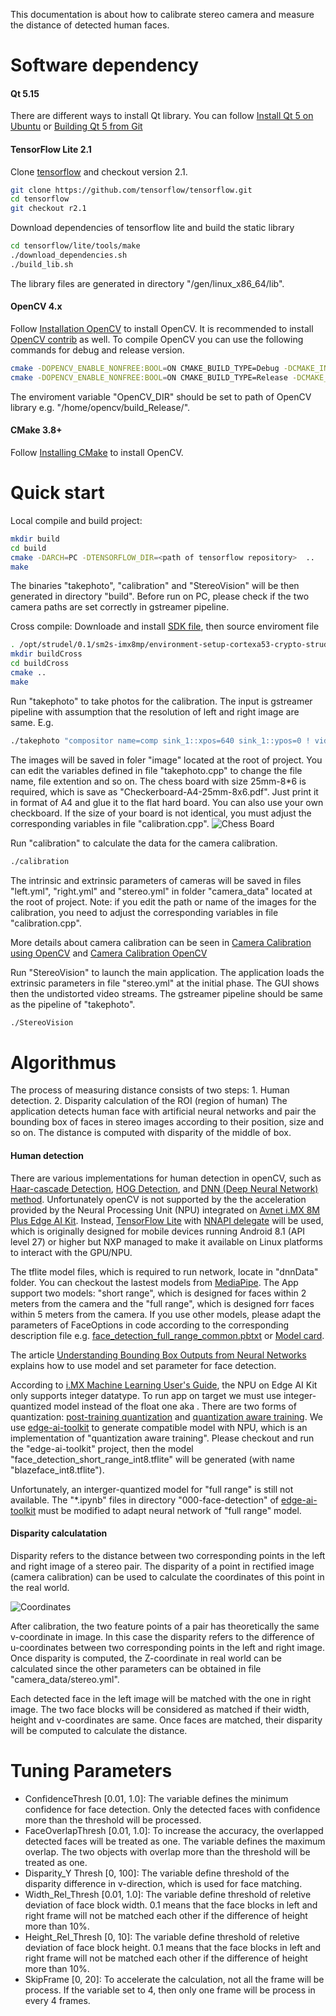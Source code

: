 This documentation is about how to calibrate stereo camera and measure the distance of detected human faces.

# Software dependency

#### Qt 5.15
There are different ways to install Qt library. You can follow [Install Qt 5 on Ubuntu](https://wiki.qt.io/Install_Qt_5_on_Ubuntu) or [Building Qt 5 from Git](https://wiki.qt.io/Building_Qt_5_from_Git#Getting_the_source_code)

#### TensorFlow Lite 2.1
Clone [tensorflow](https://github.com/tensorflow/tensorflow) and checkout version 2.1.
```sh
git clone https://github.com/tensorflow/tensorflow.git
cd tensorflow
git checkout r2.1
```

Download dependencies of tensorflow lite and build the static library
```sh
cd tensorflow/lite/tools/make
./download_dependencies.sh
./build_lib.sh
```
The library files are generated in directory "/gen/linux_x86_64/lib".

#### OpenCV 4.x
Follow [Installation OpenCV](https://docs.opencv.org/3.4/d7/d9f/tutorial_linux_install.html) to install OpenCV. It is recommended to install [OpenCV contrib](https://wiki.qt.io/Building_Qt_5_from_Git#Getting_the_source_code) as well. 
To compile OpenCV you can use the following commands for debug and release version.
```sh
cmake -DOPENCV_ENABLE_NONFREE:BOOL=ON CMAKE_BUILD_TYPE=Debug -DCMAKE_INSTALL_PREFIX=/usr/local -DWITH_V4L=ON -DWITH_QT=ON -DWITH_GTK=ON -DWITH_OPENGL=ON -DOPENCV_EXTRA_MODULES_PATH=../../opencv_contrib/modules ..
cmake -DOPENCV_ENABLE_NONFREE:BOOL=ON CMAKE_BUILD_TYPE=Release -DCMAKE_INSTALL_PREFIX=/usr/local -DWITH_V4L=ON -DWITH_QT=ON -DWITH_GTK=ON -DWITH_OPENGL=ON -DOPENCV_EXTRA_MODULES_PATH=../../opencv_contrib/modules ..
```
The enviroment variable "OpenCV_DIR" should be set to path of OpenCV library e.g. "/home/opencv/build_Release/".

#### CMake 3.8+
Follow [Installing CMake](https://cmake.org/install/) to install OpenCV.

# Quick start
Local compile and build project:
```sh
mkdir build
cd build
cmake -DARCH=PC -DTENSORFLOW_DIR=<path of tensorflow repository>  ..
make
```
The binaries "takephoto", "calibration" and "StereoVision" will be then generated in directory "build". Before run on PC, please check if the two camera paths are set correctly in gstreamer pipeline.

Cross compile:
Downloade and install [SDK file](https://spaces.hightail.com/space/mJuKLQU8BQ/files), then source enviroment file
```sh
. /opt/strudel/0.1/sm2s-imx8mp/environment-setup-cortexa53-crypto-strudel-linux
mkdir buildCross
cd buildCross
cmake ..
make
```

Run "takephoto" to take photos for the calibration. The input is gstreamer pipeline with assumption that the resolution of left and right image are same. E.g.
```sh
./takephoto "compositor name=comp sink_1::xpos=640 sink_1::ypos=0 ! videoconvert ! appsink v4l2src device=/dev/video2 ! video/x-raw,format=YUY2,width=640,height=480 ! videoconvert ! video/x-raw,format=RGB ! comp. v4l2src device=/dev/video0 ! video/x-raw,format=YUY2,width=640,height=480 ! videoconvert ! video/x-raw,format=RGB ! comp."
```
The images will be saved in foler "image" located at the root of project. You can edit the variables defined in file "takephoto.cpp" to change the file name, file extention and so on.
The chess board with size 25mm-8*6 is required, which is save as "Checkerboard-A4-25mm-8x6.pdf". Just print it in format of A4 and glue it to the flat hard board. You can also use your own checkboard. If the size of your board is not identical, you must adjust the corresponding variables in file "calibration.cpp".
![Chess Board](ChessBoard.jpg "Title")

Run "calibration" to calculate the data for the camera calibration.
```sh
./calibration
```
The intrinsic and extrinsic parameters of cameras will be saved in files "left.yml", "right.yml" and "stereo.yml" in folder "camera_data" located at the root of project. Note: if you edit the path or name of the images for the calibration, you need to adjust the corresponding variables in file "calibration.cpp".

More details about camera calibration can be seen in [Camera Calibration using OpenCV](https://learnopencv.com/camera-calibration-using-opencv/) and [Camera Calibration OpenCV](https://docs.opencv.org/3.4/dc/dbb/tutorial_py_calibration.html)

Run "StereoVision" to launch the main application. The application loads the extrinsic parameters in file "stereo.yml" at the initial phase. The GUI shows then the undistorted video streams. The gstreamer pipeline should be same as the pipeline of "takephoto".
```sh
./StereoVision
```

# Algorithmus
The process of measuring distance consists of two steps: 1. Human detection. 2. Disparity calculation of the ROI (region of human)
The application detects human face with artificial neural networks and pair the bounding box of faces in stereo images according to their position, size and so on. The distance is computed with disparity of the middle of box.

#### Human detection
There are various implementations for human detection in openCV, such as [Haar-cascade Detection](https://docs.opencv.org/3.4/db/d28/tutorial_cascade_classifier.html), [HOG Detection](https://thedatafrog.com/en/articles/human-detection-video/), and [DNN (Deep Neural Network) method](https://docs.opencv.org/4.x/d2/d58/tutorial_table_of_content_dnn.html). Unfortunately openCV is not supported by the the acceleration provided by the Neural Processing Unit (NPU) integrated on [Avnet i.MX 8M Plus Edge AI Kit](https://www.avnet.com/wps/portal/us/products/avnet-boards/avnet-board-families/avnet-imx-8m-plus-edge-ai-kit/avnet%20i.mx%208m%20plus%20edge%20ai%20kit/!ut/p/z1/tZRra4MwFIZ_S3-A5JhoTD5GJ0anrba1m_kyrNoiW20Zw11-_VzZhV2qg2K-hMBznnNeDgQpdI1Uk7f1Nn-o901-170zRW88bvq640A0W15iSCwemrGDMaMWujoCoeCuFIBD8EMCwo4uGF0GIBKK1H_q4cQRMFS_QpmNsqdSenL7Lvuig7Sj-VR4sSt9xyLDw6gj0hfnOzBzbRsEWawEm9vYJx9AX6AfU_wesheQGGVdTOtkjrTL0dbVI0qb_f2u2-HizXgo6hJl66I0zNxgWqEbumYAA42trUrDLDfphlcm6BRJGOigG2d2GNDTUfVyZL05rt4aVc_HXS0no-pjOFMfDP4Qzudno3R02KVp86zdzt1N5BIjC9oXe6r9ealETCavrVCw8g!!/dz/d5/L2dBISEvZ0FBIS9nQSEh/?urile=wcm%3Apath%3A%2Favnet%2Bcontent%2Blibrary%2Favnethome%2Fproducts%2Favnet-boards%2Fdev%2Bboards%2Bkits%2Bsoms%2Favnet-imx-8m-plus-edge-ai-kit%2Favnet%2Bi.mx%2B8m%2Bplus%2Bedge%2Bai%2Bkit). Instead, [TensorFlow Lite](https://www.tensorflow.org/lite/microcontrollers) with [NNAPI delegate](https://www.tensorflow.org/lite/performance/delegates) will be used, which is originally designed for mobile devices running Android 8.1 (API level 27) or higher but NXP managed to make it available on Linux platforms to interact with the GPU/NPU.

The tflite model files, which is required to run network, locate in "dnnData" folder. You can checkout the lastest models from [MediaPipe](https://google.github.io/mediapipe/solutions/models.html#face_detection). The App support two models: "short range", which is designed for faces within 2 meters from the camera and the "full range", which is designed forr faces within 5 meters from the camera. If you use other models, please adapt the parameters of FaceOptions in code according to the corresponding description file e.g. [face_detection_full_range_common.pbtxt](https://github.com/google/mediapipe/blob/master/mediapipe/modules/face_detection/face_detection_full_range_common.pbtxt) or [Model card](https://google.github.io/mediapipe/solutions/models.html#face_detection).

The article [Understanding Bounding Box Outputs from Neural Networks](https://colab.research.google.com/drive/1dYaiKsS3udII6cqShN1ikOANrlaI7u1u?usp=sharing) explains how to use model and set parameter for face detection. 

According to [i.MX Machine Learning User's Guide](https://www.nxp.com/docs/en/user-guide/IMX-MACHINE-LEARNING-UG.pdf), the NPU on Edge AI Kit only supports integer datatype. To run app on target we must use integer-quantized model instead of the float one aka . There are two forms of quantization: [post-training quantization](https://www.tensorflow.org/model_optimization/guide/quantization/post_training) and [quantization aware training](https://www.tensorflow.org/model_optimization/guide/quantization/training). We use [edge-ai-toolkit](https://github.com/avnet-embedded/edge-ai-toolkit) to generate compatible model with NPU, which is an implementation of "quantization aware training". Please checkout and run the "edge-ai-toolkit" project, then the model "face_detection_short_range_int8.tflite" will be generated (with name "blazeface_int8.tflite"). 

Unfortunately, an interger-quantized model for "full range" is still not available. The "*.ipynb" files in directory "000-face-detection" of [edge-ai-toolkit](https://github.com/avnet-embedded/edge-ai-toolkit) must be modified to adapt neural network of "full range" model.

#### Disparity calculatation
Disparity refers to the distance between two corresponding points in the left and right image of a stereo pair. The disparity of a point in rectified image (camera calibration) can be used to calculate the coordinates of this point in the real world.

![Coordinates](xyz_camera_coordinates.jpg "Title")

After calibration, the two feature points of a pair has theoretically the same v-coordinate in image. In this case the disparity refers to the difference of u-coordinates between two corresponding points in the left and right image. Once disparity is computed, the Z-coordinate in real world can be calculated since the other parameters can be obtained in file "camera_data/stereo.yml".

Each detected face in the left image will be matched with the one in right image. The two face blocks will be considered as matched if their width, height and v-coordinates are same. Once faces are matched, their disparity will be computed to calculate the distance.

# Tuning Parameters
- ConfidenceThresh [0.01, 1.0]: The variable defines the minimum confidence for face detection. Only the detected faces with confidence more than the threshold will be processed.
- FaceOverlapThresh [0.01, 1.0]: To increase the accuracy, the overlapped detected faces will be treated as one. The variable defines the maximum overlap. The two objects with overlap more than the threshold will be treated as one.
- Disparity_Y Thresh [0, 100]: The variable define threshold of the disparity difference in v-direction, which is used for face matching.
- Width\_Rel\_Thresh [0.01, 1.0]: The variable define threshold of reletive deviation of face block width. 0.1 means that the face blocks in left and right frame will not be matched each other if the difference of height more than 10%.
- Height\_Rel\_Thresh [0, 10]: The variable define threshold of reletive deviation of face block height. 0.1 means that the face blocks in left and right frame will not be matched each other if the difference of height more than 10%.
- SkipFrame [0, 20]: To accelerate the calculation, not all the frame will be process. If the variable set to 4, then only one frame will be process in every 4 frames.
